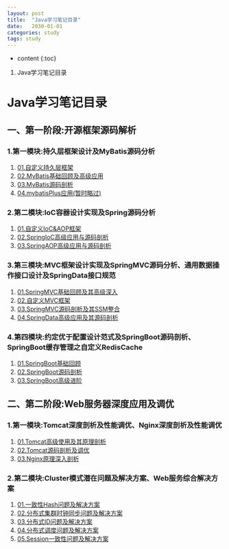 ```yaml
---
layout: post
title:  "Java学习笔记目录"
date:   2030-01-01
categories: study
tags: study
---
```


* content
{:toc}

1. Java学习笔记目录





# Java学习笔记目录
## 一、第一阶段:开源框架源码解析
### 1.第一模块:持久层框架设计及MyBatis源码分析
1. [01.自定义持久层框架](https://ttk1907.github.io/2021/05/16/lagou-java-01-01-01/)  
2. [02.MyBatis基础回顾及高级应用](https://ttk1907.github.io/2021/05/20/lagou-java-01-01-02/)  
3. [03.MyBatis源码剖析](https://ttk1907.github.io/2021/05/25/lagou-java-01-01-03/)  
4. [04.mybatisPlus应用(暂时略过)](https://ttk1907.github.io/2021/06/05/lagou-java-01-01-04/)  

### 2.第二模块:IoC容器设计实现及Spring源码分析
1. [01.自定义IoC&AOP框架](https://ttk1907.github.io/2021/05/29/lagou-java-01-02-01/)  
2. [02.SpringIoC高级应用与源码剖析](https://ttk1907.github.io/2021/05/30/lagou-java-01-02-02/)  
3. [03.SpringAOP高级应用与源码剖析](https://ttk1907.github.io/2021/05/31/lagou-java-01-02-03/)   

### 3.第三模块:MVC框架设计实现及SpringMVC源码分析、通用数据操作接口设计及SpringData接口规范
1. [01.SpringMVC基础回顾及其高级深入](https://ttk1907.github.io/2021/06/02/lagou-java-01-03-01/)  
2. [02.自定义MVC框架](https://ttk1907.github.io/2021/06/11/lagou-java-01-03-02/)  
3. [03.SpringMVC源码剖析及其SSM整合](https://ttk1907.github.io/2021/06/12/lagou-java-01-03-03/)  
4. [04.SpringData高级应用及其源码剖析](https://ttk1907.github.io/2021/06/13/lagou-java-01-03-04/)  

### 4.第四模块:约定优于配置设计范式及SpringBoot源码剖析、SpringBoot缓存管理之自定义RedisCache
1. [01.SpringBoot基础回顾](https://ttk1907.github.io/2021/06/15/lagou-java-01-04-01/)  
2. [02.SpringBoot源码剖析](https://ttk1907.github.io/2021/06/16/lagou-java-01-04-02/)  
3. [03.SpringBoot高级进阶](https://ttk1907.github.io/2021/06/17/lagou-java-01-04-03/)  

## 二、第二阶段:Web服务器深度应用及调优
### 1.第一模块:Tomcat深度剖析及性能调优、Nginx深度剖析及性能调优
1. [01.Tomcat高级使用及其原理剖析](https://ttk1907.github.io/2021/06/19/lagou-java-02-01-01/)  
2. [02.Tomcat源码剖析及调优](https://ttk1907.github.io/2021/06/20/lagou-java-02-01-02/)  
3. [03.Nginx原理深入剖析](https://ttk1907.github.io/2021/06/21/lagou-java-02-01-03/)  

### 2.第二模块:Cluster模式潜在问题及解决方案、Web服务综合解决方案
1. [01.一致性Hash问题及解决方案](https://ttk1907.github.io/2021/06/23/lagou-java-02-02-01/)  
2. [02.分布式集群时钟同步问题及解决方案](https://ttk1907.github.io/2021/06/24/lagou-java-02-02-02/)  
3. [03.分布式ID问题及解决方案](https://ttk1907.github.io/2021/06/25/lagou-java-02-02-03/)  
4. [04.分布式调度问题及解决方案](https://ttk1907.github.io/2021/06/26/lagou-java-02-02-04/)  
5. [05.Session一致性问题及解决方案](https://ttk1907.github.io/2021/06/27/lagou-java-02-02-05/)  






